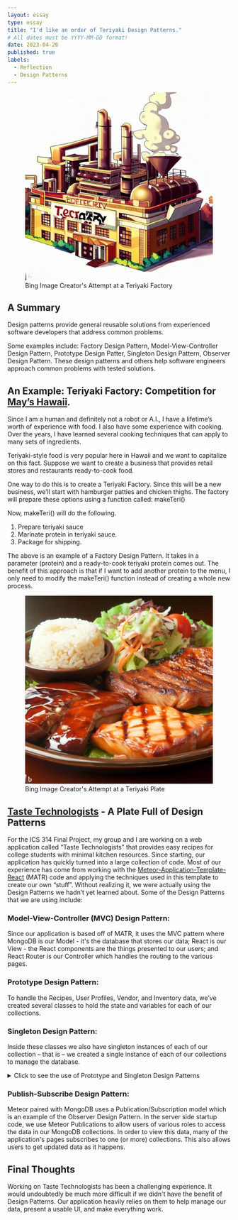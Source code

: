 ```yaml
---
layout: essay
type: essay
title: "I'd like an order of Teriyaki Design Patterns."
# All dates must be YYYY-MM-DD format!
date: 2023-04-26
published: true
labels:
  - Reflection
  - Design Patterns
---
```

<figure class="text-center">
<img width="500px" class="img-thumbnail img-fluid" src="../essays/img/essay06/teriyakifactory.jpg" alt="AI generated image of a factory" title="Images with text seem to be a weakspot for this version of DALL-E">
<figcaption>Bing Image Creator's Attempt at a Teriyaki Factory</figcaption>
</figure>

## A Summary

Design patterns provide general reusable solutions from experienced software developers that address common problems.

Some examples include: Factory Design Pattern, Model-View-Controller Design Pattern, Prototype Design Patter, Singleton Design Pattern, Observer Design Pattern. These design patterns and others help software engineers approach common problems with tested solutions.

## An Example: Teriyaki Factory: Competition for [May’s Hawaii](https://www.purityfoodshawaii.com/mayshawaii).

Since I am a human and definitely not a robot or A.I., I have a lifetime’s worth of experience with food. I also have some experience with cooking. Over the years, I have learned several cooking techniques that can apply to many sets of ingredients.

Teriyaki-style food is very popular here in Hawaii and we want to capitalize on this fact. Suppose we want to create a business that provides retail stores and restaurants ready-to-cook food.

One way to do this is to create a Teriyaki Factory. Since this will be a new business, we’ll start with hamburger patties and chicken thighs. The factory will prepare these options using a function called:
makeTeri()

Now, makeTeri() will do the following.
1. Prepare teriyaki sauce
2. Marinate protein in teriyaki sauce.
3. Package for shipping.

The above is an example of a Factory Design Pattern. It takes in a parameter (protein) and a ready-to-cook teriyaki protein comes out. The benefit of this approach is that if I want to add another protein to the menu, I only need to modify the makeTeri() function instead of creating a whole new process.

<figure class="text-center">
<img width="500px" class="img-thumbnail img-fluid" src="../essays/img/essay06/teri-plate.png" alt="AI generated image of a teri-plate" title="It's amazing how realistic this looks.">
<figcaption>Bing Image Creator's Attempt at a Teriyaki Plate</figcaption>
</figure>

## [Taste Technologists](https://taste-technologists.github.io/) - A Plate Full of Design Patterns
For the ICS 314 Final Project, my group and I are working on a web application called “Taste Technologists” that provides easy recipes for college students with minimal kitchen resources. Since starting, our application has quickly turned into a large collection of code. Most of our experience has come from working with the [Meteor-Application-Template-React](https://ics-software-engineering.github.io/meteor-application-template-react/) (MATR) code and applying the techniques used in this template to create our own “stuff”. Without realizing it, we were actually using the Design Patterns we hadn’t yet learned about.
Some of the Design Patterns that we are using include:

### Model-View-Controller (MVC) Design Pattern:
Since our application is based off of MATR, it uses the MVC pattern where MongoDB is our Model - it's the database that stores our data; React is our View - the React components are the things presented to our users; and React Router is our Controller which handles the routing to the various pages.

### Prototype Design Pattern: 
To handle the Recipes, User Profiles, Vendor, and Inventory data, we’ve created several classes to hold the state and variables for each of our collections.


### Singleton Design Pattern: 
Inside these classes we also have singleton instances of each of our collection – that is – we created a single instance of each of our collections to manage the database.

<details>
<summary>Click to see the use of Prototype and Singleton Design Patterns</summary>

Note that while this code uses the keyword "class" to create this object, Javascript uses the Prototype Design Pattern.

<pre>
<code>
import { Mongo } from 'meteor/mongo';
import SimpleSchema from 'simpl-schema';

/**
 * The VendorInventoryCollection. It encapsulates state and variable values for the VendorInventory.
 */
class VendorInventoryCollection {
  constructor() {
    // The name of this collection.
    this.name = 'VendorInventoryCollection';
    // Define the Mongo collection.
    this.collection = new Mongo.Collection(this.name);
    // Define the structure of each document in the collection.
    this.schema = new SimpleSchema({
      name: String,
      item: String,
      price: Number,
      size: String,
    });

    // Attach the schema to the collection, so all attempts to insert a document are checked against schema.
    this.collection.attachSchema(this.schema);
    // Define names for publications and subscriptions
    this.userPublicationName = `${this.name}.publication.user`;
  }
}

/**
 * The singleton instance of the RecipeCollection.
 * @type {VendorInventoryCollection}
 */
export const Inventory = new VendorInventoryCollection();

</code>
</pre>

</details>

### Publish-Subscribe Design Pattern: 
Meteor paired with MongoDB uses a Publication/Subscription model which is an example of the Observer Design Pattern. In the server side startup code, we use Meteor Publications to allow users of various roles to access the data in our MongoDB collections. In order to view this data, many of the application's pages subscribes to one (or more) collections. This also allows users to get updated data as it happens.

## Final Thoughts
Working on Taste Technologists has been a challenging experience. It would undoubtedly be much more difficult if we didn't have the benefit of Design Patterns. Our application heavily relies on them to help manage our data, present a usable UI, and make everything work.
